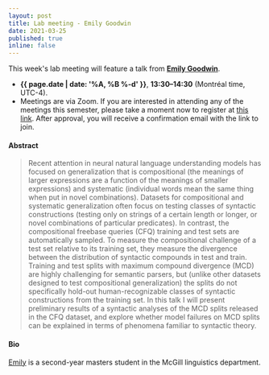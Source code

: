 ```yaml
---
layout: post
title: Lab meeting - Emily Goodwin
date: 2021-03-25
published: true
inline: false 
---
```


This week's lab meeting will feature a talk from [**Emily Goodwin**](/people/goodwin.emily).

- **{{ page.date | date: '%A, %B %-d' }}**, **13:30–14:30** (Montréal time, UTC-4).
- Meetings are via Zoom. If you are interested in attending any of the meetings
  this semester, please take a moment now to register at [this
  link](https://umontreal.zoom.us/meeting/register/tJItdu6rrj4vH9JbKXKlNpMbPPm8IUJdWP7Q).
  After approval, you will receive a confirmation email with the link to join. 

#### Abstract

<blockquote>
Recent attention in neural natural language understanding models has focused on generalization that is compositional (the meanings of larger expressions are a function of the meanings of smaller expressions) and systematic (individual words mean the same thing when put in novel combinations). Datasets for compositional and systematic generalization often focus on testing classes of syntactic constructions (testing only on strings of a certain length or longer, or novel combinations of particular predicates). In contrast, the compositional freebase queries (CFQ) training and test sets are automatically sampled. To measure the compositional challenge of a test set relative to its training set, they measure the divergence between the distribution of syntactic compounds in test and train. Training and test splits with maximum compound divergence (MCD) are highly challenging for semantic parsers, but (unlike other datasets designed to test compositional generalization) the splits do not specifically hold-out human-recognizable classes of syntactic constructions from the training set. In this talk I will present preliminary results of a syntactic analyses of the MCD splits released in the CFQ dataset, and explore whether model failures on MCD splits can be explained in terms of phenomena familiar to syntactic theory.
</blockquote>

#### Bio

[Emily](/people/goodwin.emily)
is a second-year masters student in the McGill linguistics department.
